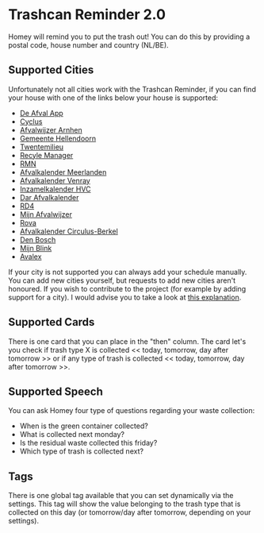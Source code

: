 # Trashcan Reminder 2.0
Homey will remind you to put the trash out! You can do this by providing a postal code, house number and country (NL/BE).

## Supported Cities
Unfortunately not all cities work with the Trashcan Reminder, if you can find your house with one of the links below your house is supported:

- [De Afval App](http://www.deafvalapp.nl/calendar/kalender_start.jsp)
- [Cyclus](http://afvalkalender.cyclusnv.nl)
- [Afvalwijzer Arnhen](https://www.afvalwijzer-arnhem.nl)
- [Gemeente Hellendoorn](https://www.hellendoorn.nl/wonen-leven/publicatie/afval)
- [Twentemilieu](https://www.twentemilieu.nl)
- [Recyle Manager](http://www.recyclemanager.nl)
- [RMN](https://inzamelschema.rmn.nl)
- [Afvalkalender Meerlanden](https://afvalkalender.meerlanden.nl)
- [Afvalkalender Venray](https://afvalkalender.venray.nl)
- [Inzamelkalender HVC](https://inzamelkalender.hvcgroep.nl)
- [Dar Afvalkalender](https://afvalkalender.dar.nl)
- [RD4](https://rd4.syzygy.eu)
- [Mijn Afvalwijzer](http://www.mijnafvalwijzer.nl)
- [Rova](https://www.rova.nl)
- [Afvalkalender Circulus-Berkel](https://mijn.circulus-berkel.nl)
- [Den Bosch](http://denbosch.afvalstoffendienstkalender.nl)
- [Mijn Blink](https://mijnblink.nl/)
- [Avalex](https://www.avalex.nl/)

If your city is not supported you can always add your schedule manually. You can add new cities yourself, but requests to add new cities aren't honoured. If you wish to contribute to the project (for example by adding support for a city). I would advise you to take a look at [this explanation](https://github.com/robertraaijmakers/com.trashchecker/tree/master/developers).

## Supported Cards
There is one card that you can place in the "then" column. The card let's you check if trash type X is collected << today, tomorrow, day after tomorrow >> or if any type of trash is collected << today, tomorrow, day after tomorrow >>.

## Supported Speech
You can ask Homey four type of questions regarding your waste collection:
- When is the green container collected?
- What is collected next monday?
- Is the residual waste collected this friday?
- Which type of trash is collected next?

## Tags
There is one global tag available that you can set dynamically via the settings. This tag will show the value belonging to the trash type that is collected on this day (or tomorrow/day after tomorrow, depending on your settings).
